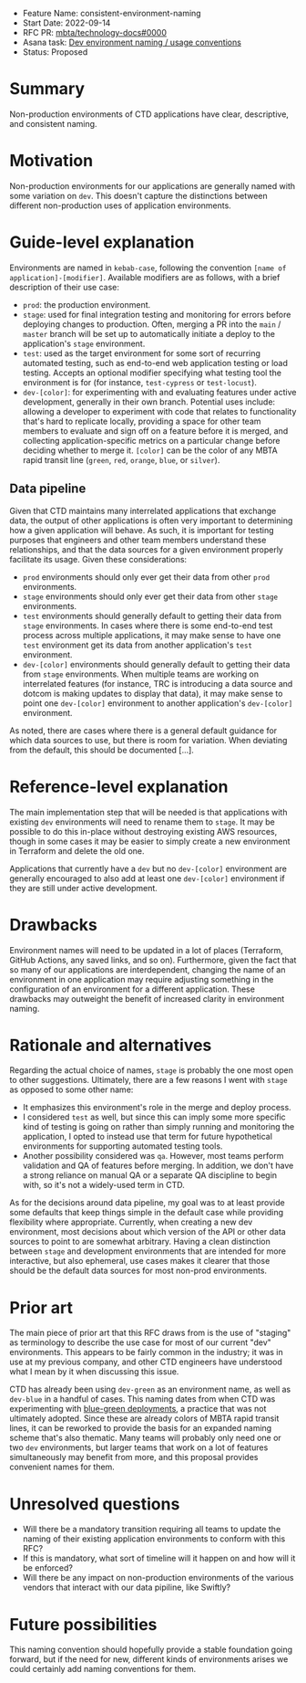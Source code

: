 - Feature Name: consistent-environment-naming
- Start Date: 2022-09-14
- RFC PR: [mbta/technology-docs#0000](https://github.com/mbta/technology-docs/pull/0000)
- Asana task: [Dev environment naming / usage conventions](https://app.asana.com/0/1200506724882024/1202675232761300/f)
- Status: Proposed

# Summary
[summary]: #summary

Non-production environments of CTD applications have clear, descriptive, and consistent naming.

# Motivation
[motivation]: #motivation

Non-production environments for our applications are generally named with some variation on `dev`. This doesn't capture the distinctions between different non-production uses of application environments.

# Guide-level explanation
[guide-level-explanation]: #guide-level-explanation

Environments are named in `kebab-case`, following the convention `[name of application]-[modifier]`. Available modifiers are as follows, with a brief description of their use case:

- `prod`: the production environment.
- `stage`: used for final integration testing and monitoring for errors before deploying changes to production. Often, merging a PR into the `main` / `master` branch will be set up to automatically initiate a deploy to the application's `stage` environment.
- `test`: used as the target environment for some sort of recurring automated testing, such as end-to-end web application testing or load testing. Accepts an optional modifier specifying what testing tool the environment is for (for instance, `test-cypress` or `test-locust`).
- `dev-[color]`: for experimenting with and evaluating features under active development, generally in their own branch. Potential uses include: allowing a developer to experiment with code that relates to functionality that's hard to replicate locally, providing a space for other team members to evaluate and sign off on a feature before it is merged, and collecting application-specific metrics on a particular change before deciding whether to merge it. `[color]` can be the color of any MBTA rapid transit line (`green`, `red`, `orange`, `blue`, or `silver`).

## Data pipeline

Given that CTD maintains many interrelated applications that exchange data, the output of other applications is often very important to determining how a given application will behave. As such, it is important for testing purposes that engineers and other team members understand these relationships, and that the data sources for a given environment properly facilitate its usage. Given these considerations:

- `prod` environments should only ever get their data from other `prod` environments.
- `stage` environments should only ever get their data from other `stage` environments.
- `test` environments should generally default to getting their data from `stage` environments. In cases where there is some end-to-end test process across multiple applications, it may make sense to have one `test` environment get its data from another application's `test` environment.
- `dev-[color]` environments should generally default to getting their data from `stage` environments. When multiple teams are working on interrelated features (for instance, TRC is introducing a data source and dotcom is making updates to display that data), it may make sense to point one `dev-[color]` environment to another application's `dev-[color]` environment.

As noted, there are cases where there is a general default guidance for which data sources to use, but there is room for variation. When deviating from the default, this should be documented [...].

# Reference-level explanation
[reference-level-explanation]: #reference-level-explanation

The main implementation step that will be needed is that applications with existing `dev` environments will need to rename them to `stage`. It may be possible to do this in-place without destroying existing AWS resources, though in some cases it may be easier to simply create a new environment in Terraform and delete the old one.

Applications that currently have a `dev` but no `dev-[color]` environment are generally encouraged to also add at least one `dev-[color]` environment if they are still under active development.

# Drawbacks
[drawbacks]: #drawbacks

Environment names will need to be updated in a lot of places (Terraform, GitHub Actions, any saved links, and so on). Furthermore, given the fact that so many of our applications are interdependent, changing the name of an environment in one application may require adjusting something in the configuration of an environment for a different application. These drawbacks may outweight the benefit of increased clarity in environment naming.

# Rationale and alternatives
[rationale-and-alternatives]: #rationale-and-alternatives

Regarding the actual choice of names, `stage` is probably the one most open to other suggestions. Ultimately, there are a few reasons I went with `stage` as opposed to some other name:

- It emphasizes this environment's role in the merge and deploy process.
- I considered `test` as well, but since this can imply some more specific kind of testing is going on rather than simply running and monitoring the application, I opted to instead use that term for future hypothetical environments for supporting automated testing tools.
- Another possibility considered was `qa`. However, most teams perform validation and QA of features before merging. In addition, we don't have a strong reliance on manual QA or a separate QA discipline to begin with, so it's not a widely-used term in CTD.

As for the decisions around data pipeline, my goal was to at least provide some defaults that keep things simple in the default case while providing flexibility where appropriate. Currently, when creating a new dev environment, most decisions about which version of the API or other data sources to point to are somewhat arbitrary. Having a clean distinction between `stage` and development environments that are intended for more interactive, but also ephemeral, use cases makes it clearer that those should be the default data sources for most non-prod environments.

# Prior art
[prior-art]: #prior-art

The main piece of prior art that this RFC draws from is the use of "staging" as terminology to describe the use case for most of our current "dev" environments. This appears to be fairly common in the industry; it was in use at my previous company, and other CTD engineers have understood what I mean by it when discussing this issue.

CTD has already been using `dev-green` as an environment name, as well as `dev-blue` in a handful of cases. This naming dates from when CTD was experimenting with [blue-green deployments](https://martinfowler.com/bliki/BlueGreenDeployment.html), a practice that was not ultimately adopted. Since these are already colors of MBTA rapid transit lines, it can be reworked to provide the basis for an expanded naming scheme that's also thematic. Many teams will probably only need one or two `dev` environments, but larger teams that work on a lot of features simultaneously may benefit from more, and this proposal provides convenient names for them.

# Unresolved questions
[unresolved-questions]: #unresolved-questions

- Will there be a mandatory transition requiring all teams to update the naming of their existing application environments to conform with this RFC?
- If this is mandatory, what sort of timeline will it happen on and how will it be enforced?
- Will there be any impact on non-production environments of the various vendors that interact with our data pipiline, like Swiftly?

# Future possibilities
[future-possibilities]: #future-possibilities

This naming convention should hopefully provide a stable foundation going forward, but if the need for new, different kinds of environments arises we could certainly add naming conventions for them.
